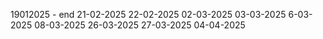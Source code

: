 19012025 - end
21-02-2025
22-02-2025
02-03-2025
03-03-2025
6-03-2025
08-03-2025
26-03-2025
27-03-2025
04-04-2025
